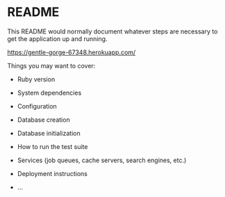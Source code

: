 # README

This README would normally document whatever steps are necessary to get the
application up and running.

https://gentle-gorge-67348.herokuapp.com/

Things you may want to cover:

* Ruby version

* System dependencies

* Configuration

* Database creation

* Database initialization

* How to run the test suite

* Services (job queues, cache servers, search engines, etc.)

* Deployment instructions

* ...
